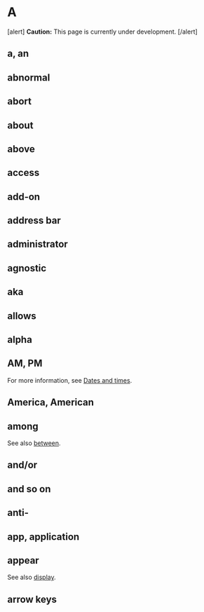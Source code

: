 # A

[alert] **Caution:** This page is currently under development. [/alert]

## a, an
## abnormal
## abort
## about
## above
## access
## add-on
## address bar
## administrator
## agnostic
## aka
## allows 
## alpha
## AM, PM


For more information, see [Dates and times]().

## America, American
## among



See also [between]().

## and/or
## and so on
## anti-

## app, application

## appear


See also [display]().

## arrow keys
